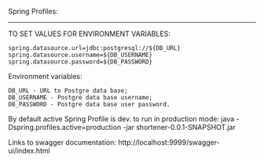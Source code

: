 
Spring Profiles:
__________________________________________
TO SET VALUES FOR ENVIRONMENT VARIABLES:

    spring.datasource.url=jdbc:postgresql://${DB_URL}
    spring.datasource.username=${DB_USERNAME}
    spring.datasource.password=${DB_PASSWORD}

Environment variables:

    DB_URL - URL to Postgre data base;
    DB_USERNAME - Postgre data base username;
    DB_PASSWORD - Postgre data base user password.

By default active Spring Profile is dev.
to run in production  mode:
java -Dspring.profiles.active=production -jar shortener-0.0.1-SNAPSHOT.jar

Links to swagger documentation:
http://localhost:9999/swagger-ui/index.html 
